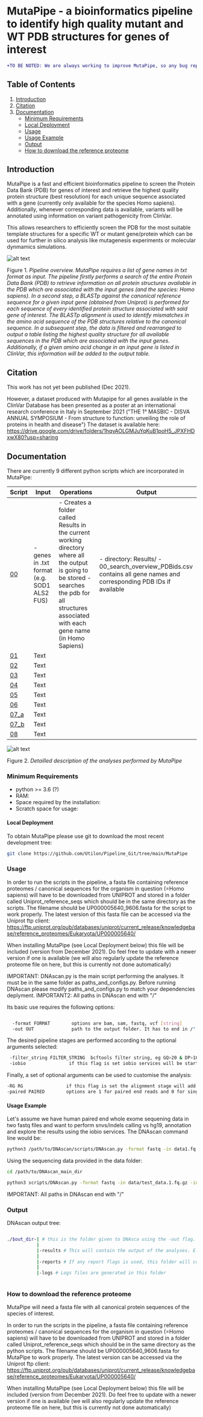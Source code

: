 # MutaPipe - a bioinformatics pipeline to identify high quality mutant and WT PDB structures for genes of interest
```diff
+TO BE NOTED: We are always working to improve MutaPipe, so any bug reports or suggestions are highly welcome.
```
## Table of Contents
1. [Introduction](#introduction)
2. [Citation](#citation)
3. [Documentation](#documentation)
	* [Minimum Requirements](#minimum-requirements)
	* [Local Deployment](#local-deployment)
	* [Usage](#usage)
	* [Usage Example](#usage-example)
	* [Output](#output)
	* [How to download the reference proteome](#how-to-download-the-reference-proteome)

## Introduction

MutaPipe is a fast and efficient bioinformatics pipeline to screen the Protein Data Bank (PDB) for genes of interest and retrieve the highest quality protein structure (best resolution) for each unique sequence associated with a gene (currently only available for the species Homo sapiens). Additionally, whenever corresponding data is available, variants will be annotated using information on variant pathogenicity from ClinVar.

This allows researchers to efficiently screen the PDB for the most suitable template structures for a specific WT or mutant gene/protein which can be used for further in silico analysis like mutagenesis experiments or molecular dynmamics simulations.

![alt text](https://github.com/Utilon/Pipeline_Git/blob/main/debs_files/pipeline_simple_flowchart.jpeg)

Figure 1. *Pipeline overview. MutaPipe requires a list of gene names in txt format as input. The pipeline firstly performs a search of the entire Protein Data Bank (PDB) to retrieve information on all protein structures available in the PDB which are associated with the input genes (and the species: Homo sapiens). In a second step, a BLASTp against the canonical reference sequence for a given input gene (obtained from Uniprot) is performed for each sequence of every identified protein structure associated with said gene of interest. The BLASTp alignment is used to identify mismatches in the amino acid sequence of the PDB structures relative to the canonical sequence. In a subsequent step, the data is filtered and rearranged to output a table listing the highest quality structure for all available sequences in the PDB which are associated with the input genes. Additionally, if a given amino acid change in an input gene is listed in ClinVar, this information will be added to the output table.*



## Citation

This work has not yet been published (Dec 2021). 

However, a dataset produced with Mutapipe for all genes available in the ClinVar Database has been presented as a poster at an international research conference in Italy in September 2021 ("THE 1° MASBIC - DISVA ANNUAL SYMPOSIUM - From structure to function: unveiling the role of proteins in health and disease")
The dataset is available here: https://drive.google.com/drive/folders/1hqvAOLGMJuYqKuB1poH5_JPXFHDxwX80?usp=sharing

## Documentation

There are currently 9 different python scripts which are incorporated in MutaPipe:

| Script  | Input       | Operations  | Output      |
| ------- | ----------- |-----------  | ----------- |
| [00](https://github.com/Utilon/Pipeline_Git/blob/main/MutaPipe/00_search_pdb.py)      | - genes in .txt format (e.g. SOD1 ALS2 FUS) | - Creates a folder called Results in the current working directory where all the output is going to be stored - searches the pdb for all structures associated with each gene name (in Homo Sapiens) |     -  directory: Results/ - 00_search_overview_PDBids.csv contains all gene names and corresponding PDB IDs if available  |
| [01](https://github.com/Utilon/Pipeline_Git/blob/main/MutaPipe/01_download_files.py)  | Text        |             |             |
| [02](https://github.com/Utilon/Pipeline_Git/blob/main/MutaPipe/02_parse_cif_files.py)   | Text        |             |             |
| [03](https://github.com/Utilon/Pipeline_Git/blob/main/MutaPipe/03_parse_fasta_files.py)   | Text        |             |             |
| [04](https://github.com/Utilon/Pipeline_Git/blob/main/MutaPipe/04_blast_against_reference.py)   | Text        |             |             |
| [05](https://github.com/Utilon/Pipeline_Git/blob/main/MutaPipe/05_pdb_extract_unsolved_res.py)   | Text        |             |             |
| [06](https://github.com/Utilon/Pipeline_Git/blob/main/MutaPipe/06_best_structure_per_mutation.py)   | Text        |             |             |
| [07_a](https://github.com/Utilon/Pipeline_Git/blob/main/MutaPipe/07_a_ClinVar_Annotations_edirect_per_gene_download_files.py)   | Text        |             |             |
| [07_b](https://github.com/Utilon/Pipeline_Git/blob/main/MutaPipe/07_b_ClinVar_Annotations_edirect_per_gene_parse_files.py)   | Text        |             |             |
| [08](https://github.com/Utilon/Pipeline_Git/blob/main/MutaPipe/08_add_clinvar_annotations_to_best_structrures.py)   | Text        |             |             |








![alt text](https://github.com/Utilon/Pipeline_Git/blob/main/debs_files/Pipeline_detailled_workflow.jpeg)

Figure 2. *Detailled description of the analyses performed by MutaPipe*

### Minimum Requirements

- python >= 3.6 (?)
- RAM: 
- Space required by the installation: 
- Scratch space for usage: 

#### Local Deployment

To obtain MutaPipe please use git to download the most recent development tree:

```bash
git clone https://github.com/Utilon/Pipeline_Git/tree/main/MutaPipe
```

### Usage

In order to run the scripts in the pipeline, a fasta file containing reference proteomes / canonical sequences for the organism in question (=Homo sapiens) will have to be downloaded from UNIPROT and stored in a folder called Uniprot_reference_seqs which should be in the same directory as the scripts. The filename should be UP000005640_9606.fasta for the script to work properly.
The latest version of this fasta file can be accessed via the Uniprot ftp client: https://ftp.uniprot.org/pub/databases/uniprot/current_release/knowledgebase/reference_proteomes/Eukaryota/UP000005640/

When installing MutaPipe (see Local Deployment below) this file will be included (version from December 2021). Do feel free to update with a newer version if one is available (we will also regularly update the reference proteome file on here, but this is currently not done automatically)

IMPORTANT: DNAscan.py is the main script performing the analyses. It must be in the same folder as paths_and_configs.py. Before running DNAscan please modify paths_and_configs.py to match your dependencies deplyment.
IMPORTANT2: All paths in DNAscan end with "/"

Its basic use requires the following options:

```bash

  -format FORMAT        options are bam, sam, fastq, vcf [string] 
  -out OUT              path to the output folder. It has to end in /" e.g. /home/user/local/test_folder/

 ```
 The desired pipeline stages are performed according to the optional arguments selected:
 
 ```bash
  -filter_string FILTER_STRING  bcftools filter string, eg GQ>20 & DP>10 (Default = "")
  -iobio                if this flag is set iobio services will be started at the end of the analysis (Default = "False")
```

Finally, a set of optional arguments can be used to customise the analysis:

 ```bash
-RG RG                if this flag is set the alignment stage will add the provided in paths_and_configs.py read group (Default = "False")
-paired PAIRED        options are 1 for paired end reads and 0 for single end reads (Default = "1")
```

#### Usage Example

Let's assume we have human paired end whole exome sequening data in two fastq files and want to perform snvs/indels calling vs hg19, annotation and explore the results using the iobio services. The DNAscan command line would be:

 ```bash
python3 /path/to/DNAscan/scripts/DNAscan.py -format fastq -in data1.fq.gz -in2 data2.fq.gz -reference hg19 -alignment -variantcalling -annotation -iobio -out /path/to/outdir/ -mode fast
```
Using the sequencing data provided in the data folder:

 ```bash
cd /path/to/DNAscan_main_dir
 
python3 scripts/DNAscan.py -format fastq -in data/test_data.1.fq.gz -in2 data/test_data.2.fq.gz -reference hg19 -alignment -variantcalling -annotation -iobio -out outdir/ -mode fast -BED
```
IMPORTANT: All paths in DNAscan end with "/"


### Output

DNAscan output tree:

```bash

./$out_dir-| # this is the folder given to DNAsca using the -out flag. It will contain the aligned sequecing data ($sample_name.bam) as well as some temporanery files
           |
           |-results # This will contain the output of the analyses. E.g. $sample_name_sorted.vcf.gz , $sample_name_SV.vcf.gz, virus_results.txt, etc  
           |
           |-reports # If any report flags is used, this folder will contain the reports. E.g. $sample_name_vcfstats.txt if the -calls_report flag is used
           |
           |-logs # Logs files are generated in this folder
 
```          
           

### How to download the reference proteome

MutaPipe will need a fasta file with all canonical protein sequences of the species of interest.

In order to run the scripts in the pipeline, a fasta file containing reference proteomes / canonical sequences for the organism in question (=Homo sapiens) will have to be downloaded from UNIPROT and stored in a folder called Uniprot_reference_seqs which should be in the same directory as the python scripts. The filename should be UP000005640_9606.fasta for MutaPipe to work properly.
The latest version can be accessed via the Uniprot ftp client: https://ftp.uniprot.org/pub/databases/uniprot/current_release/knowledgebase/reference_proteomes/Eukaryota/UP000005640/

When installing MutaPipe (see Local Deployment below) this file will be included (version from December 2021). Do feel free to update with a newer version if one is available (we will also regularly update the reference proteome file on here, but this is currently not done automatically)


